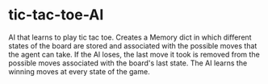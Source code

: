 # tic-tac-toe-AI
AI that learns to play tic tac toe. Creates a Memory dict in which different states of the board are stored and associated with the possible moves that the agent can take. If the AI loses, the last move it took is removed from the possible moves associated with the board's last state. The AI learns the winning moves at every state of the game.
